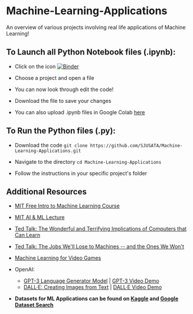 # Machine-Learning-Applications
An overview of various projects involving real life applications of Machine Learning!

## To Launch all Python Notebook files (.ipynb):
  
  - Click on the icon [![Binder](https://mybinder.org/badge_logo.svg)](https://mybinder.org/v2/gh/SJUSATA/Machine-Learning-Applications/HEAD)
  
  - Choose a project and open a file

  - You can now look through edit the code!

  - Download the file to save your changes
  
  - You can also upload .ipynb files in Google Colab [here](https://colab.research.google.com/notebooks/intro.ipynb#recent=true)
  
## To Run the Python files (.py):

  - Download the code `git clone https://github.com/SJUSATA/Machine-Learning-Applications.git`

  - Navigate to the directory `cd Machine-Learning-Applications`

  - Follow the instructions in your specific project's folder

## Additional Resources

  - [MIT Free Intro to Machine Learning Course](https://openlearninglibrary.mit.edu/courses/course-v1:MITx+6.036+1T2019/about)
  - [MIT AI & ML Lecture](https://www.youtube.com/watch?v=t4K6lney7Zw)
  - [Ted Talk: The Wonderful and Terrifying Implications of Computers that Can Learn](https://www.youtube.com/watch?v=t4kyRyKyOpo)
  - [Ted Talk: The Jobs We'll Lose to Machines -- and the Ones We Won't](https://www.youtube.com/watch?v=gWmRkYsLzB4)
  - [Machine Learning for Video Games](https://www.youtube.com/watch?v=qv6UVOQ0F44)
  
  - OpenAI:
      - [GPT-3 Language Generator Model](https://www.technologyreview.com/2020/07/20/1005454/openai-machine-learning-language-generator-gpt-3-nlp/) | [GPT-3 Video Demo](https://www.youtube.com/watch?v=8V20HkoiNtc)
      - [DALL·E: Creating Images from Text](https://openai.com/blog/dall-e/) | [DALL·E Video Demo](https://www.youtube.com/watch?v=GyXTDUYL_NY)

  - **Datasets for ML Applications can be found on [Kaggle](https://www.kaggle.com/datasets) and [Google Dataset Search](https://datasetsearch.research.google.com/)**
